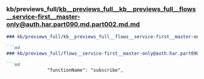 ### kb/previews_full/kb__previews_full__kb__previews_full__flows__service-first__master-only@auth.har.part090.md.part002.md.md

```md
### kb/previews_full/kb__previews_full__flows__service-first__master-only@auth.har.part090.md.part002.md

```md
### kb/previews_full/flows__service-first__master-only@auth.har.part090.md (part 002)

```md
               "functionName": "subscribe",
                     
```

```

```

```

